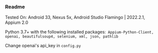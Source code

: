 ### Readme

Tested On: Android 33, Nexus 5x, Android Studio Flamingo | 2022.2.1, Appium 2.0

Python 3.7+ with the following installed packages:` Appium-Python-Client, openai, beautifulsoup4, selenium, xml, json, pathlib`

Change openai's api_key in `config.py`
